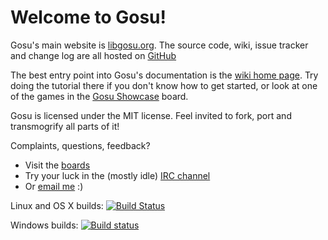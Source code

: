 Welcome to Gosu!
================

Gosu's main website is [libgosu.org](https://www.libgosu.org/).
The source code, wiki, issue tracker and change log are all hosted on [GitHub](https://github.com/gosu/gosu)

The best entry point into Gosu's documentation is the [wiki home page](https://github.com/gosu/gosu/wiki).
Try doing the tutorial there if you don't know how to get started,
or look at one of the games in the [Gosu Showcase](https://www.libgosu.org/cgi-bin/mwf/board_show.pl?bid=2) board.

Gosu is licensed under the MIT license. Feel invited to fork, port and transmogrify all parts of it!

Complaints, questions, feedback?
- Visit the [boards](https://www.libgosu.org/)
- Try your luck in the (mostly idle) [IRC channel](https://webchat.freenode.net/?channels=gosu)
- Or [email me](mailto:julian@raschke.de) :)

Linux and OS X builds: [![Build Status](https://travis-ci.org/gosu/gosu.svg?branch=master)](https://travis-ci.org/gosu/gosu)

Windows builds: [![Build status](https://ci.appveyor.com/api/projects/status/v0liohs47jono1eq?svg=true)](https://ci.appveyor.com/project/gosu-ci/gosu)
